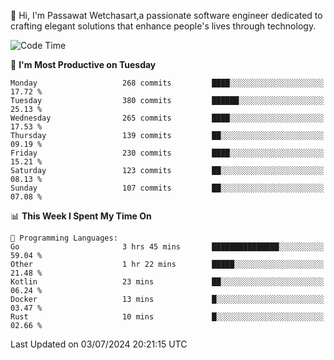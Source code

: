 
👋 Hi, I'm Passawat Wetchasart,a passionate software engineer dedicated to crafting elegant solutions that enhance people's lives through technology.


<!--START_SECTION:waka-->
![Code Time](http://img.shields.io/badge/Code%20Time-1%2C679%20hrs%209%20mins-blue)

📅 **I'm Most Productive on Tuesday** 

```text
Monday                   268 commits         ████░░░░░░░░░░░░░░░░░░░░░   17.72 % 
Tuesday                  380 commits         ██████░░░░░░░░░░░░░░░░░░░   25.13 % 
Wednesday                265 commits         ████░░░░░░░░░░░░░░░░░░░░░   17.53 % 
Thursday                 139 commits         ██░░░░░░░░░░░░░░░░░░░░░░░   09.19 % 
Friday                   230 commits         ████░░░░░░░░░░░░░░░░░░░░░   15.21 % 
Saturday                 123 commits         ██░░░░░░░░░░░░░░░░░░░░░░░   08.13 % 
Sunday                   107 commits         ██░░░░░░░░░░░░░░░░░░░░░░░   07.08 % 
```


📊 **This Week I Spent My Time On** 

```text
💬 Programming Languages: 
Go                       3 hrs 45 mins       ███████████████░░░░░░░░░░   59.04 % 
Other                    1 hr 22 mins        █████░░░░░░░░░░░░░░░░░░░░   21.48 % 
Kotlin                   23 mins             ██░░░░░░░░░░░░░░░░░░░░░░░   06.24 % 
Docker                   13 mins             █░░░░░░░░░░░░░░░░░░░░░░░░   03.47 % 
Rust                     10 mins             █░░░░░░░░░░░░░░░░░░░░░░░░   02.66 % 
```


 Last Updated on 03/07/2024 20:21:15 UTC
<!--END_SECTION:waka-->

<!--
**markpassawat/markpassawat** is a ✨ _special_ ✨ repository because its `README.md` (this file) appears on your GitHub profile.

Here are some ideas to get you started:

- 🔭 I’m currently working on ...
- 🌱 I’m currently learning ...
- 👯 I’m looking to collaborate on ...
- 🤔 I’m looking for help with ...
- 💬 Ask me about ...
- 📫 How to reach me: ...
- 😄 Pronouns: He/Him
- ⚡ Fun fact: ...
-->
